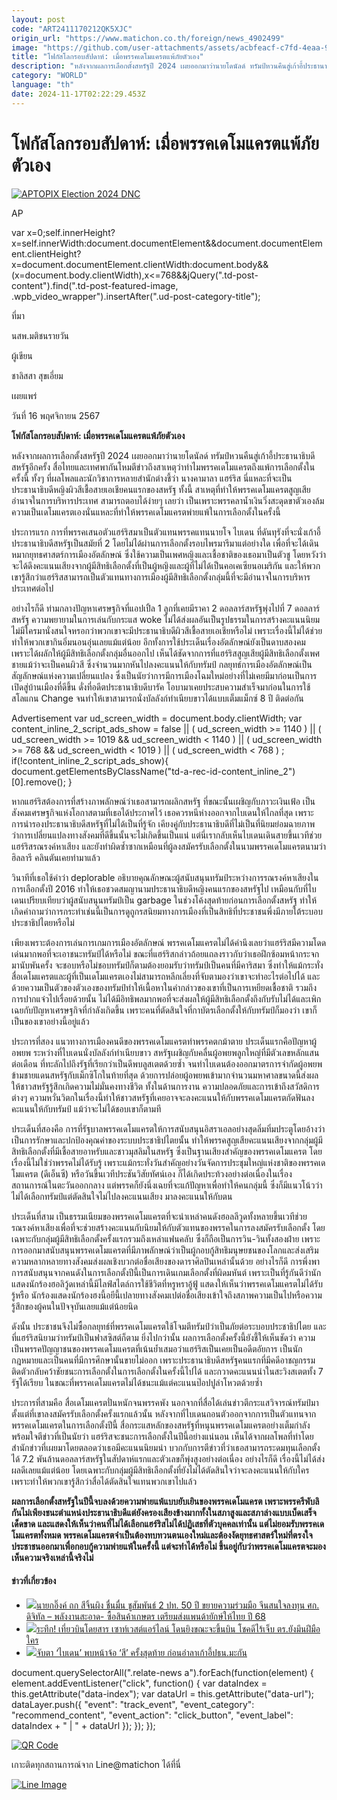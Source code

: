 ```yaml
---
layout: post
code: "ART2411170212QK5XJC"
origin_url: "https://www.matichon.co.th/foreign/news_4902499"
image: "https://github.com/user-attachments/assets/acbfeacf-c7fd-4eaa-99a2-81482bedcb7a"
title: "โฟกัสโลกรอบสัปดาห์: เมื่อพรรคเดโมแครตแพ้ภัยตัวเอง"
description: "หลังจากผลการเลือกตั้งสหรัฐปี 2024 เผยออกมาว่านายโดนัลด์ ทรัมป์หวนคืนสู่เก้าอี้ประธานาธิบดีสหรัฐอีกครั้ง สื่อไทยและเทศพากันโหมตีข่าวถึงสาเหตุว่าทำไมพรรคเดโมแครตถึงแพ้การเลือกตั้งในครั้งนี้ ทั้งๆ ที่ผลโพลและนักวิชาการหลายสำนักต่างชี้ว่า นางคามาลา แฮร์ริส นี่แหละที่จะเป็นประธานาธิบดีหญิงผิวสีเชื้อสายเอเชียคนแรกของสหรัฐ ทั้งนี้ สาเหตุที่ทำให้พรรคเดโมแครตสูญเสียอำนาจในการบริหารประเทศ สามารถตอบได้ง่ายๆ เลยว่า เป็นเพราะพรรคลาน้ำเงินวิ่งสะดุดขาตัวเองล้ม ความเป็นเดโมแครตเองนั่นแหละที่ทำให้พรรคเดโมแครตพ่ายแพ้ในการเลือกตั้งในครั้งนี้ "
category: "WORLD"
language: "th"
date: 2024-11-17T02:22:29.453Z
---
```


# โฟกัสโลกรอบสัปดาห์: เมื่อพรรคเดโมแครตแพ้ภัยตัวเอง

[![](https://www.matichon.co.th/wp-content/uploads/2024/11/AP24308691421721.jpg "APTOPIX Election 2024 DNC")](https://www.matichon.co.th/wp-content/uploads/2024/11/AP24308691421721.jpg)

AP

var x=0;self.innerHeight?x=self.innerWidth:document.documentElement&&document.documentElement.clientHeight?x=document.documentElement.clientWidth:document.body&&(x=document.body.clientWidth),x<=768&&jQuery(".td-post-content").find(".td-post-featured-image, .wpb\_video\_wrapper").insertAfter(".ud-post-category-title");

ที่มา

นสพ.มติชนรายวัน

ผู้เขียน

ชาลิสสา สุขเอี่ยม

เผยแพร่

วันที่ 16 พฤศจิกายน 2567

**โฟกัสโลกรอบสัปดาห์: เมื่อพรรคเดโมแครตแพ้ภัยตัวเอง**

หลังจากผลการเลือกตั้งสหรัฐปี 2024 เผยออกมาว่านายโดนัลด์ ทรัมป์หวนคืนสู่เก้าอี้ประธานาธิบดีสหรัฐอีกครั้ง สื่อไทยและเทศพากันโหมตีข่าวถึงสาเหตุว่าทำไมพรรคเดโมแครตถึงแพ้การเลือกตั้งในครั้งนี้ ทั้งๆ ที่ผลโพลและนักวิชาการหลายสำนักต่างชี้ว่า นางคามาลา แฮร์ริส นี่แหละที่จะเป็นประธานาธิบดีหญิงผิวสีเชื้อสายเอเชียคนแรกของสหรัฐ ทั้งนี้ สาเหตุที่ทำให้พรรคเดโมแครตสูญเสียอำนาจในการบริหารประเทศ สามารถตอบได้ง่ายๆ เลยว่า เป็นเพราะพรรคลาน้ำเงินวิ่งสะดุดขาตัวเองล้ม ความเป็นเดโมแครตเองนั่นแหละที่ทำให้พรรคเดโมแครตพ่ายแพ้ในการเลือกตั้งในครั้งนี้

ประการแรก การที่พรรคเสนอตัวแฮร์ริสมาเป็นตัวแทนพรรคแทนนายโจ ไบเดน ที่ดันทุรังที่จะนั่งเก้าอี้ประธานาธิบดีสหรัฐเป็นสมัยที่ 2 โดยไม่ได้ผ่านการเลือกตั้งรอบไพรมารีมาแต่อย่างใด เพื่อที่จะได้เดินหมากยุทธศาสตร์การเมืองอัตลักษณ์ ซึ่งใช้ความเป็นเพศหญิงและเชื้อชาติของเธอมาเป็นตัวชู โดยหวังว่าจะได้ดึงคะแนนเสียงจากผู้มีสิทธิเลือกตั้งที่เป็นผู้หญิงและผู้ที่ไม่ได้เป็นคอเคเซียนอเมริกัน และให้พวกเขารู้สึกว่าแฮร์ริสสามารถเป็นตัวแทนทางการเมืองผู้มีสิทธิเลือกตั้งกลุ่มนี้ที่จะมีอำนาจในการบริหารประเทศต่อไป

อย่างไรก็ดี ท่ามกลางปัญหาเศรษฐกิจที่แอปเปิ้ล 1 ลูกที่เคยมีราคา 2 ดอลลาร์สหรัฐพุ่งไปที่ 7 ดอลลาร์สหรัฐ ความพยายามในการเล่นกับกระแส woke ไม่ได้ส่งผลอันเป็นรูปธรรมในการสร้างคะแนนนิยม ไม่มีใครมานั่งสนใจหรอกว่าพวกเขาจะมีประธานาธิบดีผิวสีเชื้อสายเอเชียหรือไม่ เพราะเรื่องนี้ไม่ได้ช่วยทำให้พวกเขากินอิ่มนอนอุ่นเลยแม้แต่น้อย อีกทั้งการใช้ประเด็นเรื่องอัตลักษณ์ยังเป็นดาบสองคม เพราะได้ผลักให้ผู้มีสิทธิเลือกตั้งกลุ่มอื่นออกไป เห็นได้ชัดจากการที่แฮร์ริสสูญเสียผู้มีสิทธิเลือกตั้งเพศชายแม้ว่าจะเป็นคนผิวสี ซึ่งจำนวนมากหันไปลงคะแนนให้กับทรัมป์ กลยุทธ์การเมืองอัตลักษณ์เป็นสัญลักษณ์แห่งความเปลี่ยนแปลง ซึ่งเป็นนัยว่าการมีการเมืองโฉมใหม่อย่างที่ไม่เคยมีมาก่อนเป็นการเปิดสู่บ้านเมืองที่ดีขึ้น ดั่งที่อดีตประธานาธิบดีบารัค โอบามาเคยประสบความสำเร็จมาก่อนในการใช้สโลแกน Change จนทำให้เขาสามารถนั่งบัลลังก์ทำเนียบขาวได้แบบเต็มแม็กซ์ 8 ปี ติดต่อกัน

Advertisement var ud\_screen\_width = document.body.clientWidth; var content\_inline\_2\_script\_ads\_show = false || ( ud\_screen\_width >= 1140 ) || ( ud\_screen\_width >= 1019 && ud\_screen\_width < 1140 ) || ( ud\_screen\_width >= 768 && ud\_screen\_width < 1019 ) || ( ud\_screen\_width < 768 ) ; if(!content\_inline\_2\_script\_ads\_show){ document.getElementsByClassName("td-a-rec-id-content\_inline\_2")\[0\].remove(); }

หากแฮร์ริสต้องการที่สร้างภาพลักษณ์ว่าเธอสามารถผลิกสหรัฐ ที่ขณะนั้นเผชิญกับภาวะเงินเฟ้อ เป็นสังคมเศรษฐกิจแห่งโอกาสตามที่เธอได้ประกาศไว้ เธอควรหนีห่างออกจากไบเดนให้ไกลที่สุด เพราะการนำรองประธานาธิบดีสหรัฐที่ไม่ได้เป็นที่รู้จัก เคียงคู่กับประธานาธิบดีที่ไม่เป็นที่นิยมย่อมฉายภาพว่าการเปลี่ยนแปลงทางสังคมที่ดีขึ้นนั้นจะไม่เกิดขึ้นเป็นแน่ แต่นี่เรากลับเห็นไบเดนเดินสายขึ้นเวทีช่วยแฮร์ริสรณรงค์หาเสียง และยังทำผิดซ้ำซากเหมือนที่ผู้ลงสมัครรับเลือกตั้งในนามพรรคเดโมแครตนามว่า ฮิลลารี คลินตันเคยทำมาแล้ว

วินาทีที่เธอใช้คำว่า deplorable อธิบายคุณลักษณะผู้สนับสนุนทรัมป์ระหว่างการรณรงค์หาเสียงในการเลือกตั้งปี 2016 ทำให้เธอชวดสมญานามประธานาธิบดีหญิงคนแรกของสหรัฐไป เหมือนกับที่ไบเดนเปรียบเทียบว่าผู้สนับสนุนทรัมป์เป็น garbage ในช่วงโค้งสุดท้ายก่อนการเลือกตั้งสหรัฐ ทำให้เกิดคำถามว่าการกระทำเช่นนี้เป็นการดูถูกรสนิยมทางการเมืองที่เป็นสิทธิที่ประชาชนพึ่งมีภายใต้ระบอบประชาธิปไตยหรือไม่

เพียงเพราะต้องการเล่นการเกมการเมืองอัตลักษณ์ พรรคเดโมแครตไม่ได้คำนึงเลยว่าแฮร์ริสมีความโดดเด่นมากพอที่จะเอาชนะทรัมป์ได้หรือไม่ ขณะที่แฮร์ริสกล่าวถ้อยแถลงราวกับว่าเธอฝึกซ้อมหน้ากระจกมานับพันครั้ง จะชอบหรือไม่ชอบทรัมป์ก็ตามต้องยอมรับว่าทรัมป์เป็นคนที่มีคาริสมา ซึ่งทำให้แม้กระทั่งสื่อเดโมแครตและผู้ที่เป็นเดโมแครตเองไม่สามารถหลีกเลี่ยงที่จับตามองว่าเขาจะทำอะไรต่อไปได้ และด้วยความเป็นตัวของตัวเองของทรัมป์ทำให้เนื้อหาในคำกล่าวของเขาที่เป็นการเหยียดเชื้อชาติ รวมถึงการปากแจ๋วไปเรื่อยด้วยนั้น ไม่ได้มีอิทธิพลมากพอที่จะส่งผลให้ผู้มีสิทธิเลือกตั้งถึงกับรับไม่ได้และเพิกเฉยกับปัญหาเศรษฐกิจที่กำลังเกิดขึ้น เพราะคนที่ตัดสินใจที่กาบัตรเลือกตั้งให้กับทรัมป์ก็มองว่า เขาก็เป็นของเขาอย่างนี้อยู่แล้ว

ประการที่สอง แนวทางการเมืองคนดีของพรรคเดโมแครตทำพรรคตกม้าตาย ประเด็นแรกคือปัญหาผู้อพยพ ระหว่างที่ไบเดนนั่งบัลลังก์ทำเนียบขาว สหรัฐเผชิญกับคลื่นผู้อพยพลูกใหญ่ที่มีตัวเลขหลักแสนต่อเดือน ที่ทะลักไปถึงรัฐที่เรียกว่าเป็นดีพบลูสเตตด้วยซ้ำ จนทำไบเดนต้องออกมาตรการจำกัดผู้อพยพข้ามชายแดนสหรัฐกับเม็กซิโกในท้ายที่สุด ด้วยการปล่อยผู้อพยพเข้ามากจำนวนมหาศาลขนาดนี้ส่งผลให้ชาวสหรัฐรู้สึกเกิดความไม่มั่นคงทางชีวิต ทั้งในด้านการงาน ความปลอดภัยและการเข้าถึงสวัสดิการต่างๆ ความหวั่นวิตกในเรื่องนี้ทำให้ชาวสหรัฐที่เคยอาจจะลงคะแนนให้กับพรรคเดโมแครตกัดฟันลงคะแนนให้กับทรัมป์ แม้ว่าจะไม่ได้ชอบเขาก็ตามที

ประเด็นที่สองคือ การที่รัฐบาลพรรคเดโมแครตให้การสนับสนุนอิสราเอลอย่างสุดลิ่มทิ่มประตูโดยอ้างว่าเป็นการรักษาและปกป้องคุณค่าของระบบประชาธิปไตยนั้น ทำให้พรรคสูญเสียคะแนนเสียงจากกลุ่มผู้มีสิทธิเลือกตั้งที่มีเชื้อสายอาหรับและชาวมุสลิมในสหรัฐ ซึ่งเป็นฐานเสียงสำคัญของพรรคเดโมแครต โดยเรื่องนี้ไม่ใช่ว่าพรรคไม่ได้รับรู้ เพราะแม้กระทั่งวันสำคัญอย่างวันจัดการประชุมใหญ่แห่งชาติของพรรคเดโมแครต (ดีเอ็นซี) หรือวันขึ้นเวทีประชันวิสัยทัศน์เอง ก็ได้เกิดประท้วงอย่างต่อเนื่องในเรื่องสถานการณ์ในตะวันออกกลาง แต่พรรคก็ยังนึ่งเฉยที่จะแก้ปัญหาเพื่อทำให้คนกลุ่มนี้ ซึ่งก็มีแนวโน้วว่าไม่ได้เลือกทรัมป์แต่ตัดสินใจไม่ไปลงคะแนนเสียง มาลงคะแนนให้กับตน

ประเด็นที่สาม เป็นธรรมเนียมของพรรคเดโมแครตที่จะนำเหล่าคนดังฮอลลีวูดทั้งหลายขึ้นเวทีช่วยรณรงค์หาเสียงเพื่อที่จะช่วยสร้างคะแนนกับนิยมให้กับตัวแทนของพรรคในการลงสมัครรับเลือกตั้ง โดยเฉพาะกับกลุ่มผู้มีสิทธิเลือกตั้งครั้งแรกรวมถึงเหล่าแฟนคลับ ซึ่งก็ถือเป็นการวิน-วินทั้งสองฝ่าย เพราะการออกมาสนับสนุนพรรคเดโมแครตที่มีภาพลักษณ์ว่าเป็นผู้กอบกู้สิทธิมนุษยชนของโลกและส่งเสริมความหลากหลายทางสังคมส่งผลเชิงบวกต่อชื่อเสียงของดาราศิลปินเหล่านั้นด้วย อย่างไรก็ดี การพึ่งพาการสนับสนุนจากคนดังในการเลือกตั้งปีนี้เป็นการเดินเกมเลือกตั้งที่ผิดมหันต์ เพราะเป็นที่รู้กันดีว่านักแสดงนักร้องฮอลิวู้ดเหล่านี้มีไลฟ์สไตล์การใช้ชีวิตที่หรูหราอู้ฟู้ แสดงให้เห็นว่าพรรคเดโมแครตไม่ได้รับรู้หรือ นักร้องแสดงนักร้องฮงนี้อยีนี้เปลายทางสังคมเปต่อชื่อเสียงเข้าใจถึงสภาพความเป็นไปหรือความรู้สึกของผู้คนในปัจจุบันเลยแม้แต่น้อยนิด

ดังนั้น ประชาชนจึงไม่ซื้อกลยุทธ์ที่พรรคเดโมแครตใช้โจมตีทรัมป์ว่าเป็นภัยต่อระบอบประชาธิปไตย และที่แฮร์ริสนิยามว่าทรัมป์เป็นฟาสซิสต์ก็ตาม ยิ่งไปกว่านั้น ผลการเลือกตั้งครั้งนี้ยังชี้ให้เห็นชัดว่า ความเป็นพรรคปัญญาชนของพรรคเดโมแครตที่เน้นย้ำเสมอว่าแฮร์ริสเป็นเคยเป็นอดีตอัยการ เป็นนักกฎหมายและเป็นคนที่มีการศึกษานั้นขายไม่ออก เพราะประธานาธิบดีสหรัฐคนแรกที่มีคดีอาชญกรรมติดตัวกลับคว้าชัยชนะการเลือกตั้งในการเลือกตั้งในครั้งนี้ไปได้ และกวาดคะแนนนำในสะวิงสเตตทั้ง 7 รัฐได้เรียบ ในขณะที่พรรคเดโมแครตไม่ได้ชนะแม้แต่คะแนนป๊อปปูล่าโหวตด้วยซ้ำ

ประการที่สามคือ สื่อเดโมแครตปั่นหนักจนพรรคพัง นอกจากที่สื่อได้เล่นข่าวตีกระแสวิจารณ์ทรัมป์มาตั้งแต่ที่เขาลงสมัครรับเลือกตั้งครั้งแรกแล้วนั้น หลังจากที่ไบเดนถอนตัวออกจากการเป็นตัวแทนจากพรรคเดโมแครตในการเลือกตั้งปีนี้ สื่อกระแสหลักของสหรัฐที่หนุนพรรคเดโมแครตอย่างเต็มกำลังพร้อมใจตีข่าวที่เป็นนัยว่า แฮร์ริสจะชนะการเลือกตั้งในปีนี้อย่างแน่นอน เห็นได้จากผลโพลที่ทำโดยสำนักข่าวที่เผยมาโดยตลอดว่าเธอมีคะแนนนิยมนำ บวกกับการตีข่าวที่ว่าเธอสามารถระดมทุนเลือกตั้งได้ 7.2 พันล้านดอลลาร์สหรัฐในสัปดาห์แรกและตัวเลขก็พุ่งสูงอย่างต่อเนื่อง อย่างไรก็ดี เรื่องนี้ไม่ได้ส่งผลดีเลยแม้แต่น้อย โดยเฉพาะกับกลุ่มผู้มีสิทธิเลือกตั้งที่ยังไม่ได้ตัดสินใจว่าจะลงคะแนนให้กับใคร เพราะทำให้พวกเขารู้สึกว่าสื่อได้ตัดสินใจแทนพวกเขาไปแล้ว

**ผลการเลือกตั้งสหรัฐในปีนี้จบลงด้วยความพ่ายแพ้แบบยับเยินของพรรคเดโมแครต เพราะพรรครีพับลิกันไม่เพียงชนะตำแหน่งประธานาธิบดีแต่ยังครองเสียงข้างมากทั้งในสภาสูงและสภาล่างแบบเบ็ดเสร็จเด็ดขาด และแสดงให้เห็นว่าคนที่ไม่ได้เลือกแฮร์ริสไม่ได้ปฏิเสธที่ตัวบุคคลเท่านั้น แต่ไม่ยอมรับพรรคเดโมแครตทั้งหมด พรรคเดโมแครตจำเป็นต้องทบทวนตนเองใหม่และต้องงัดยุทธศาสตร์ใหม่ที่ตรงใจประชาชนออกมาเพื่อกอบกู้ความพ่ายแพ้ในครั้งนี้ แต่จะทำได้หรือไม่ ขึ้นอยู่กับว่าพรรคเดโมแครตจะมองเห็นความจริงเหล่านี้จริงไม่**

#### ข่าวที่เกี่ยวข้อง

*   [![](https://www.matichon.co.th/wp-content/uploads/2024/11/S__19953-1.jpg)นายกอิ๊งค์ ถก สีจิ้นผิง ชื่นมื่น ชูสัมพันธ์ 2 ปท. 50 ปี ขยายความร่วมมือ จีนสนใจลงทุน ศก. ดิจิทัล – พลังงานสะอาด- ซื้อสินค้าเกษตร เตรียมส่งแพนด้ายักษ์ให้ไทย ปี 68](https://www.matichon.co.th/politics/news_4902560)
*   [![](https://www.matichon.co.th/wp-content/uploads/2024/11/Screenshot-2024-11-16-163201.png)ระทึก! เที่ยวบินโดยสาร เซาท์เวสต์แอร์ไลน์ โดนยิงขณะจะขึ้นบิน โชคดีไร้เจ็บ ตร.ยังมึนฝีมือใคร](https://www.matichon.co.th/foreign/news_4902216)
*   [![](https://www.matichon.co.th/wp-content/uploads/2024/11/AFP__20241115__36MM6WR__v7__HighRes__AsiaPacificEconomicCooperationApecSummit.jpg)จับตา ‘ไบเดน’ พบหน้าจ้อ ‘สี’ ครั้งสุดท้าย ก่อนอำลาเก้าอี้ปธน.มะกัน](https://www.matichon.co.th/foreign/news_4902022)

document.querySelectorAll(".relate-news a").forEach(function(element) { element.addEventListener("click", function() { var dataIndex = this.getAttribute("data-index"); var dataUrl = this.getAttribute("data-url"); dataLayer.push({ "event": "track\_event", "event\_category": "recommend\_content", "event\_action": "click\_button", "event\_label": dataIndex + " | " + dataUrl }); }); });

[![QR Code](https://www.matichon.co.th/wp-content/uploads/2023/07/wob1371z.jpg)](https://lin.ee/ht0nDxX)

เกาะติดทุกสถานการณ์จาก Line@matichon ได้ที่นี่

[![Line Image](https://www.matichon.co.th/wp-content/uploads/2023/07/th.png)](https://lin.ee/ht0nDxX)